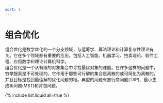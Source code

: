 ```yaml
---
sort: 1
---
```


# 组合优化
组合优化是数学优化的一个分支领域，与运筹学、算法理论和计算复杂性理论有关。它在多个领域都有重要的应用，包括人工智能、机器学习、拍卖理论、软件工程、应用数学和理论计算机科学。  
组合优化是一个从有限的对象集合中寻找最优对象的课题。在许多这样的问题中，穷举搜索是不可处理的。它作用于那些可行解的集合是离散的或可简化为离散的，并且目标是找到最佳解的优化问题的域。典型的问题有旅行商问题(TSP)、最小生成树问题(MST)和背包问题。

{% include list.liquid all=true %}